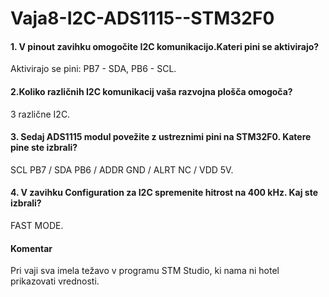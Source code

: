 # Vaja8-I2C-ADS1115--STM32F0
<h4>1. V pinout zavihku omogočite I2C komunikacijo.Kateri pini se aktivirajo? </h4>
<p>Aktivirajo se pini: PB7 - SDA, PB6 - SCL.  </p>

<h4>2.Koliko različnih I2C komunikacij vaša razvojna plošča omogoča?</h4>
 <p>3 različne I2C. </p>
 
<h4>3. Sedaj ADS1115 modul povežite z ustreznimi pini na STM32F0. Katere pine ste izbrali?</h4>
<p>SCL PB7 / SDA PB6 / ADDR GND / ALRT NC / VDD 5V. </p>

<h4>4. V zavihku Configuration za I2C spremenite hitrost na 400 kHz. Kaj ste izbrali?</h4>
<p>FAST MODE.</p>

<h4>Komentar</h4>
<p>Pri vaji sva imela težavo v programu STM Studio, ki nama ni hotel prikazovati vrednosti.</p>
